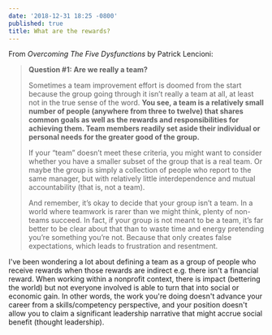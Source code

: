 ```yaml
---
date: '2018-12-31 18:25 -0800'
published: true
title: What are the rewards?
---
```


From _Overcoming The Five Dysfunctions_ by Patrick Lencioni: 

> **Question #1: Are we really a team?**
>
> Sometimes a team improvement effort is doomed from the start because the group going through it isn’t really a team at all, at least not in the true sense of the word. **You see, a team is a relatively small number of people (anywhere from three to twelve) that shares common goals as well as the rewards and responsibilities for achieving them. Team members readily set aside their individual or personal needs for the greater good of the group.**
>
> If your “team” doesn’t meet these criteria, you might want to consider whether you have a smaller subset of the group that is a real team. Or maybe the group is simply a collection of people who report to the same manager, but with relatively little interdependence and mutual accountability (that is, not a team).
> 
> And remember, it’s okay to decide that your group isn’t a team. In a world where teamwork is rarer than we might think, plenty of non-teams succeed. In fact, if your group is not meant to be a team, it’s far better to be clear about that than to waste time and energy pretending you’re something you’re not. Because that only creates false expectations, which leads to frustration and resentment.

I've been wondering a lot about defining a team as a group of people who receive rewards when those rewards are indirect e.g. there isn't a financial reward. When working within a nonprofit context, there is impact (bettering the world) but not everyone involved is able to turn that into social or economic gain. In other words, the work you're doing doesn't advance your career from a skills/competency perspective, and your position doesn't allow you to claim a significant leadership narrative that might accrue social benefit (thought leadership).
